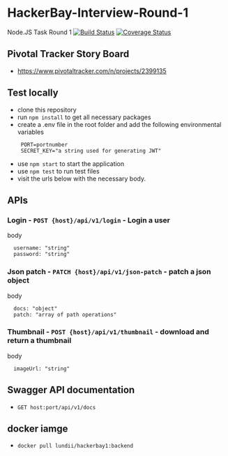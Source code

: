 # HackerBay-Interview-Round-1
Node.JS Task Round 1
[![Build Status](https://travis-ci.com/Lundii/HackerBay-Interview-Round-1.svg?branch=develop)](https://travis-ci.com/Lundii/HackerBay-Interview-Round-1) [![Coverage Status](https://coveralls.io/repos/github/Lundii/HackerBay-Interview-Round-1/badge.svg)](https://coveralls.io/github/Lundii/HackerBay-Interview-Round-1)


## Pivotal Tracker Story Board
- https://www.pivotaltracker.com/n/projects/2399135

## Test locally
- clone this repository
- run `npm install` to get all necessary packages 
- create a .env file in the root folder and add the following environmental variables
   ```
    PORT=portnumber
    SECRET_KEY="a string used for generating JWT"
   ```
 - use `npm start` to start the application
 - use `npm test` to run test files
 - visit the urls below with the necessary body.

## APIs 

### Login - `POST {host}/api/v1/login` - Login a user

body
```
  username: "string"
  password: "string"
```


### Json patch - `PATCH {host}/api/v1/json-patch` - patch a json object

body
```
  docs: "object"
  patch: "array of path operations"
```


### Thumbnail - `POST {host}/api/v1/thumbnail` - download and return a thumbnail

body
```
  imageUrl: "string"
```

## Swagger API documentation
- `GET host:port/api/v1/docs` 

## docker iamge 
- `docker pull lundii/hackerbay1:backend`
